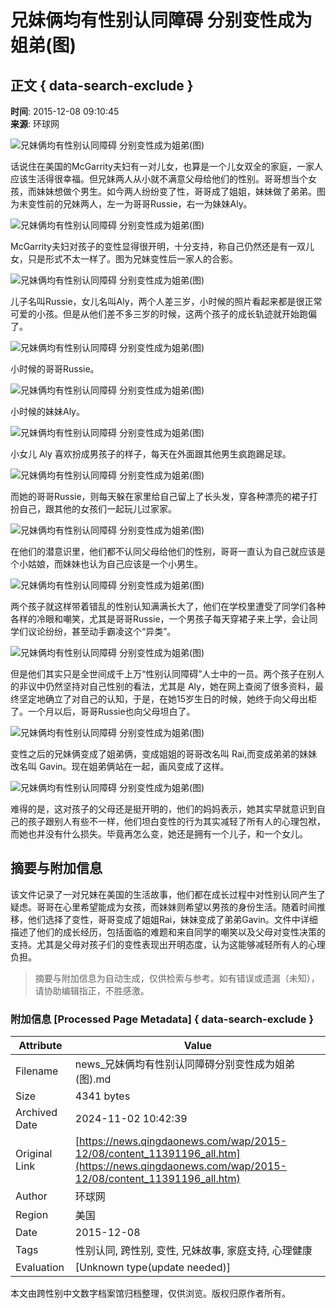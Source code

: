 # 兄妹俩均有性别认同障碍 分别变性成为姐弟(图)

## 正文 { data-search-exclude }


**时间**: 2015-12-08 09:10:45  
**来源**: 环球网

![兄妹俩均有性别认同障碍 分别变性成为姐弟(图)](../../../images/attachement/png/site1/20151208/ec55f9c0c40f17d071ff31_small.png)

话说住在美国的McGarrity夫妇有一对儿女，也算是一个儿女双全的家庭，一家人应该生活得很幸福。但兄妹两人从小就不满意父母给他们的性别。哥哥想当个女孩，而妹妹想做个男生。如今两人纷纷变了性，哥哥成了姐姐，妹妹做了弟弟。图为未变性前的兄妹两人，左一为哥哥Russie，右一为妹妹Aly。

![兄妹俩均有性别认同障碍 分别变性成为姐弟(图)](../../../images/attachement/png/site1/20151208/ec55f9c0c40f17d071ff32_small.png)

McGarrity夫妇对孩子的变性显得很开明，十分支持，称自己仍然还是有一双儿女，只是形式不太一样了。图为兄妹变性后一家人的合影。

![兄妹俩均有性别认同障碍 分别变性成为姐弟(图)](../../../images/attachement/jpg/site1/20151208/ec55f9c0c40f17d071ff33_small.jpg)

儿子名叫Russie，女儿名叫Aly，两个人差三岁，小时候的照片看起来都是很正常可爱的小孩。但是从他们差不多三岁的时候，这两个孩子的成长轨迹就开始跑偏了。

![兄妹俩均有性别认同障碍 分别变性成为姐弟(图)](../../../images/attachement/png/site1/20151208/ec55f9c0c40f17d071ff34_small.png)

小时候的哥哥Russie。

![兄妹俩均有性别认同障碍 分别变性成为姐弟(图)](../../../images/attachement/png/site1/20151208/ec55f9c0c40f17d071ff35_small.png)

小时候的妹妹Aly。

![兄妹俩均有性别认同障碍 分别变性成为姐弟(图)](../../../images/attachement/png/site1/20151208/ec55f9c0c40f17d071ff36_small.png)

小女儿 Aly 喜欢扮成男孩子的样子，每天在外面跟其他男生疯跑踢足球。

![兄妹俩均有性别认同障碍 分别变性成为姐弟(图)](../../../images/attachement/png/site1/20151208/ec55f9c0c40f17d071ff37_small.png)

而她的哥哥Russie，则每天躲在家里给自己留上了长头发，穿各种漂亮的裙子打扮自己，跟其他的女孩们一起玩儿过家家。

![兄妹俩均有性别认同障碍 分别变性成为姐弟(图)](../../../images/attachement/png/site1/20151208/ec55f9c0c40f17d071ff38_small.png)

在他们的潜意识里，他们都不认同父母给他们的性别，哥哥一直认为自己就应该是个小姑娘，而妹妹也认为自己应该是一个小男生。

![兄妹俩均有性别认同障碍 分别变性成为姐弟(图)](../../../images/attachement/png/site1/20151208/ec55f9c0c40f17d071ff39_small.png)

两个孩子就这样带着错乱的性别认知满满长大了，他们在学校里遭受了同学们各种各样的冷眼和嘲笑，尤其是哥哥Russie，一个男孩子每天穿裙子来上学，会让同学们议论纷纷，甚至动手霸凌这个“异类”。

![兄妹俩均有性别认同障碍 分别变性成为姐弟(图)](../../../images/attachement/png/site1/20151208/ec55f9c0c40f17d071ff3a_small.png)

但是他们其实只是全世间成千上万“性别认同障碍”人士中的一员。两个孩子在别人的非议中仍然坚持对自己性别的看法，尤其是 Aly，她在网上查阅了很多资料，最终坚定地确立了对自己的认知，于是，在她15岁生日的时候，她终于向父母出柜了。一个月以后，哥哥Russie也向父母坦白了。

![兄妹俩均有性别认同障碍 分别变性成为姐弟(图)](../../../images/attachement/png/site1/20151208/ec55f9c0c40f17d071ff3b_small.png)

变性之后的兄妹俩变成了姐弟俩，变成姐姐的哥哥改名叫 Rai,而变成弟弟的妹妹改名叫 Gavin。现在姐弟俩站在一起，画风变成了这样。

![兄妹俩均有性别认同障碍 分别变性成为姐弟(图)](../../../images/attachement/png/site1/20151208/ec55f9c0c40f17d071ff3c_small.png)

难得的是，这对孩子的父母还是挺开明的，他们的妈妈表示，她其实早就意识到自己的孩子跟别人有些不一样，他们坦白变性的行为其实减轻了所有人的心理包袱，而她也并没有什么损失。毕竟再怎么变，她还是拥有一个儿子，和一个女儿。

## 摘要与附加信息

<!-- tcd_abstract -->
该文件记录了一对兄妹在美国的生活故事，他们都在成长过程中对性别认同产生了疑虑。哥哥在心里希望能成为女孩，而妹妹则希望以男孩的身份生活。随着时间推移，他们选择了变性，哥哥变成了姐姐Rai，妹妹变成了弟弟Gavin。文件中详细描述了他们的成长经历，包括面临的难题和来自同学的嘲笑以及父母对变性决策的支持。尤其是父母对孩子们的变性表现出开明态度，认为这能够减轻所有人的心理负担。
<!-- tcd_abstract_end -->

> 摘要与附加信息为自动生成，仅供检索与参考。如有错误或遗漏（未知），请协助编辑指正，不胜感激。

### 附加信息 [Processed Page Metadata] { data-search-exclude }

| Attribute       | Value                                  |
|-----------------|----------------------------------------|
| Filename        | news_兄妹俩均有性别认同障碍分别变性成为姐弟(图).md                             |
| Size            | 4341 bytes                           |
| Archived Date   | 2024-11-02 10:42:39                             |
| Original Link   | [https://news.qingdaonews.com/wap/2015-12/08/content_11391196_all.htm](https://news.qingdaonews.com/wap/2015-12/08/content_11391196_all.htm)                       |
| Author          | 环球网                               |
| Region          | 美国                               |
| Date            | 2015-12-08                                 |
| Tags            | 性别认同, 跨性别, 变性, 兄妹故事, 家庭支持, 心理健康                                 |
| Evaluation            | [Unknown type(update needed)]                                 |
<!-- tcd_table_end -->

本文由跨性别中文数字档案馆归档整理，仅供浏览。版权归原作者所有。
